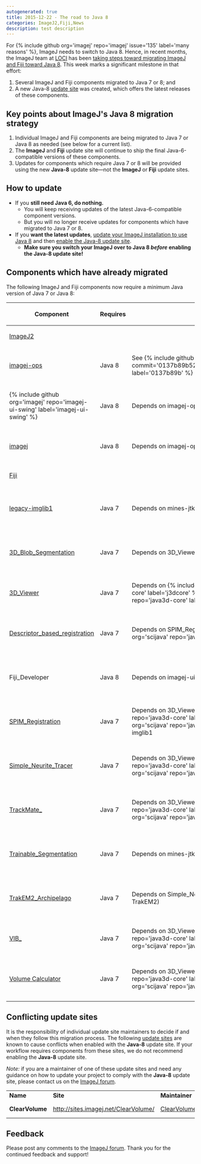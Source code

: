 ```yaml
---
autogenerated: true
title: 2015-12-22 - The road to Java 8
categories: ImageJ2,Fiji,News
description: test description
---
```


<div style="float: right; padding-left: 1em">
</div>

For {% include github org='imagej' repo='imagej' issue='135' label='many reasons' %}, ImageJ needs to switch to Java 8. Hence, in recent months, the ImageJ team at [LOCI](/orgs/loci) has been [taking steps toward migrating ImageJ and Fiji toward Java 8](/news/2015-06-15_-_Major_updates_in_the_works). This week marks a significant milestone in that effort:

1.  Several ImageJ and Fiji components migrated to Java 7 or 8; and
2.  A new Java-8 [update site](Update_site) was created, which offers the latest releases of these components.

Key points about ImageJ's Java 8 migration strategy
---------------------------------------------------

1.  Individual ImageJ and Fiji components are being migrated to Java 7 or Java 8 as needed (see below for a current list).
2.  The **ImageJ** and **Fiji** update site will continue to ship the final Java-6-compatible versions of these components.
3.  Updates for components which require Java 7 or 8 will be provided using the new **Java-8** update site—not the **ImageJ** or **Fiji** update sites.

How to update
-------------

-   If you **still need Java 6, do nothing.**
    -   You will keep receiving updates of the latest Java-6-compatible component versions.
    -   But you will no longer receive updates for components which have migrated to Java 7 or 8.
-   If you **want the latest updates**, [update your ImageJ installation to use Java 8](FAQ#How_do_I_launch_ImageJ_with_a_different_version_of_Java.3F) and then [enable the Java-8 update site](/update-sites/following).
    -   **Make sure you switch your ImageJ over to Java 8 *before* enabling the Java-8 update site!**

Components which have already migrated
--------------------------------------

The following ImageJ and Fiji components now require a minimum Java version of Java 7 or Java 8:

<table><thead><tr class="header"><th><p>Component</p></th><th><p>Requires</p></th><th><p>Why?</p></th><th><p>Latest version</p></th><th><p>Final Java 6 version</p></th></tr></thead><tbody><tr class="odd"><td><p><a href="/software/imagej2" title="wikilink">ImageJ2</a></p></td><td></td><td></td><td></td><td></td></tr><tr class="even"><td><p><a href="/develop/imagej-ops" title="wikilink">imagej-ops</a></p></td><td><p>Java 8</p></td><td><p> See {% include github org='imagej' repo='imagej-ops' commit='0137b89b5265a1cd6a26ffbe1b36d1e6e2ccdbeb' label='0137b89b' %}</p></td><td><p> {% include github org='imagej' repo='imagej-ops' tag='imagej-ops-0.24.1' label='0.24.1' %}</p></td><td><p> {% include github org='imagej' repo='imagej-ops' tag='imagej-ops-0.23.0' label='0.23.0' %}</p></td></tr><tr class="odd"><td><p> {% include github org='imagej' repo='imagej-ui-swing' label='imagej-ui-swing' %}</p></td><td><p>Java 8</p></td><td><p>Depends on imagej-ops</p></td><td><p> {% include github org='imagej' repo='imagej-ui-swing' tag='imagej-ui-swing-0.17.1' label='0.17.1' %}</p></td><td><p> {% include github org='imagej' repo='imagej-ui-swing' tag='imagej-ui-swing-0.16.0' label='0.16.0' %}</p></td></tr><tr class="even"><td><p><a href="/software/imagej2" title="wikilink">imagej</a></p></td><td><p>Java 8</p></td><td><p>Depends on imagej-ops</p></td><td><p> {% include github org='imagej' repo='imagej' tag='imagej-2.0.0-rc-44' label='2.0.0-rc-44' %}</p></td><td><p> {% include github org='imagej' repo='imagej' tag='imagej-2.0.0-rc-43' label='2.0.0-rc-43' %}</p></td></tr><tr class="odd"><td><p><a href="/fiji" title="wikilink">Fiji</a></p></td><td></td><td></td><td></td><td></td></tr><tr class="even"><td><p><a href="/imglib1" title="wikilink">legacy-imglib1</a></p></td><td><p>Java 7</p></td><td><p>Depends on mines-jtk</p></td><td><p> {% include github org='fiji' repo='legacy-imglib1' tag='legacy-imglib1-1.1.5' label='1.1.5' %}</p></td><td><p> {% include github org='fiji' repo='legacy-imglib1' tag='legacy-imglib1-1.1.4-DEPRECATED' label='1.1.4-DEPRECATED' %}</p></td></tr><tr class="odd"><td><p><a href="3D_Blob_Segmentation" title="wikilink">3D_Blob_Segmentation</a></p></td><td><p>Java 7</p></td><td><p>Depends on 3D_Viewer</p></td><td><p> {% include github org='fiji' repo='3D_Blob_Segmentation' tag='3D_Blob_Segmentation-3.0.0' label='3.0.0' %}</p></td><td><p> {% include github org='fiji' repo='3D_Blob_Segmentation' tag='3D_Blob_Segmentation-2.0.2' label='2.0.2' %}</p></td></tr><tr class="even"><td><p><a href="/plugins/3d-viewer" title="wikilink">3D_Viewer</a></p></td><td><p>Java 7</p></td><td><p> Depends on {% include github org='scijava' repo='java3d-core' label='j3dcore' %} and {% include github org='scijava' repo='java3d-core' label='j3dutils' %}</p></td><td><p> {% include github org='fiji' repo='3D_Viewer' tag='3D_Viewer-4.0.1' label='4.0.1' %}</p></td><td><p> {% include github org='fiji' repo='3D_Viewer' tag='3D_Viewer-3.1.0' label='3.1.0' %}</p></td></tr><tr class="odd"><td><p><a href="Descriptor-based_registration_(2d/3d)" title="wikilink">Descriptor_based_registration</a></p></td><td><p>Java 7</p></td><td><p> Depends on SPIM_Registration, mines-jtk, {% include github org='scijava' repo='java3d-core' label='j3dcore' %}</p></td><td><p> {% include github org='fiji' repo='Descriptor_based_registration' tag='Descriptor_based_registration-2.0.12' label='2.0.12' %}</p></td><td><p> {% include github org='fiji' repo='Descriptor_based_registration' tag='Descriptor_based_registration-2.0.11' label='2.0.11' %}</p></td></tr><tr class="even"><td><p>Fiji_Developer</p></td><td><p>Java 8</p></td><td><p>Depends on imagej-ui-swing</p></td><td><p> {% include github org='fiji' repo='Fiji_Developer' tag='Fiji_Developer-2.0.4' label='2.0.4' %}</p></td><td><p> {% include github org='fiji' repo='Fiji_Developer' tag='Fiji_Developer-2.0.3' label='2.0.3' %}</p></td></tr><tr class="odd"><td><p><a href="/plugins/multiview-reconstruction" title="wikilink">SPIM_Registration</a></p></td><td><p>Java 7</p></td><td><p> Depends on 3D_Viewer, {% include github org='scijava' repo='java3d-core' label='j3dcore' %}, {% include github org='scijava' repo='java3d-core' label='j3dutils' %}, legacy-imglib1</p></td><td><p> {% include github org='fiji' repo='SPIM_Registration' tag='SPIM_Registration-4.0.0' label='4.0.0' %}</p></td><td><p> {% include github org='fiji' repo='SPIM_Registration' tag='SPIM_Registration-3.0.5' label='3.0.5' %}</p></td></tr><tr class="even"><td><p><a href="/plugins/snt" title="wikilink">Simple_Neurite_Tracer</a></p></td><td><p>Java 7</p></td><td><p> Depends on 3D_Viewer, {% include github org='scijava' repo='java3d-core' label='j3dcore' %}, {% include github org='scijava' repo='java3d-core' label='j3dutils' %}</p></td><td><p> {% include github org='fiji' repo='Simple_Neurite_Tracer' tag='Simple_Neurite_Tracer-3.0.0' label='3.0.0' %}</p></td><td><p> {% include github org='fiji' repo='Simple_Neurite_Tracer' tag='Simple_Neurite_Tracer-2.0.4' label='2.0.4' %}</p></td></tr><tr class="odd"><td><p><a href="/plugins/trackmate" title="wikilink">TrackMate_</a></p></td><td><p>Java 7</p></td><td><p> Depends on 3D_Viewer, {% include github org='scijava' repo='java3d-core' label='j3dcore' %}, {% include github org='scijava' repo='java3d-core' label='j3dutils' %}</p></td><td><p> {% include github org='fiji' repo='TrackMate' tag='TrackMate_-3.0.0' label='3.0.0' %}</p></td><td><p> {% include github org='fiji' repo='TrackMate' tag='TrackMate_-2.8.1' label='2.8.1' %}</p></td></tr><tr class="even"><td><p><a href="/plugins/tws" title="wikilink">Trainable_Segmentation</a></p></td><td><p>Java 7</p></td><td><p>Depends on mines-jtk</p></td><td><p> {% include github org='fiji' repo='Trainable_Segmentation' tag='Trainable_Segmentation-3.0.0' label='3.0.0' %}</p></td><td><p> {% include github org='fiji' repo='Trainable_Segmentation' tag='Trainable_Segmentation-2.3.0' label='2.3.0' %}</p></td></tr><tr class="odd"><td><p><a href="Fiji_Archipelago#TrakEM2_Archipelago" title="wikilink">TrakEM2_Archipelago</a></p></td><td><p>Java 7</p></td><td><p>Depends on Simple_Neurite_Tracer, legacy-imglib1 (via TrakEM2)</p></td><td><p> {% include github org='fiji' repo='TrakEM2_Archipelago' tag='TrakEM2_Archipelago-2.0.1' label='2.0.1' %}</p></td><td><p> {% include github org='fiji' repo='TrakEM2_Archipelago' tag='TrakEM2_Archipelago-2.0.0' label='2.0.0' %}</p></td></tr><tr class="even"><td><p><a href="/plugins/vib-protocol" title="wikilink">VIB_</a></p></td><td><p>Java 7</p></td><td><p> Depends on 3D_Viewer, {% include github org='scijava' repo='java3d-core' label='j3dcore' %}, {% include github org='scijava' repo='java3d-core' label='j3dutils' %}</p></td><td><p> {% include github org='fiji' repo='VIB' tag='VIB_-3.0.0' label='3.0.0' %}</p></td><td><p> {% include github org='fiji' repo='VIB' tag='VIB_-2.0.3' label='2.0.3' %}</p></td></tr><tr class="odd"><td><p><a href="/plugins/volume-calculator" title="wikilink">Volume Calculator</a></p></td><td><p>Java 7</p></td><td><p> Depends on 3D_Viewer, {% include github org='scijava' repo='java3d-core' label='j3dcore' %}, {% include github org='scijava' repo='java3d-core' label='j3dutils' %}</p></td><td><p> {% include github org='fiji' repo='Volume_Calculator' tag='Volume_Calculator-2.0.0' label='2.0.0' %}</p></td><td><p> {% include github org='fiji' repo='Volume_Calculator' tag='Volume_Calculator-1.0.2' label='1.0.2' %}</p></td></tr></tbody></table>

Conflicting update sites
------------------------

It is the responsibility of individual update site maintainers to decide if and when they follow this migration process. The following [update sites](Update_sites) are known to cause conflicts when enabled with the **Java-8** update site. If your workflow requires components from these sites, we do not recommend enabling the **Java-8** update site.

*Note:* if you are a maintainer of one of these update sites and need any guidance on how to update your project to comply with the **Java-8** update site, please contact us on the [ImageJ forum](/help).

|                 |                                        |                                            |                                                                  |
|-----------------|----------------------------------------|--------------------------------------------|------------------------------------------------------------------|
| **Name**        | **Site**                               | **Maintainer**                             | **Issue**                                                        |
| **ClearVolume** | http://sites.imagej.net/ClearVolume/ | [ClearVolume](User_ClearVolume) | [BugZilla \#1209](https://fiji.sc/bugzilla/show_bug.cgi?id=1209) |

Feedback
--------

Please post any comments to the [ImageJ forum](/help). Thank you for the continued feedback and support!

  
